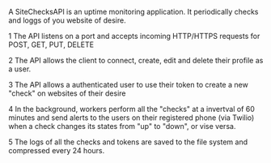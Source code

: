 A SiteChecksAPI is an uptime monitoring application. It periodically checks and loggs of you website of desire.

1 The API listens on a port and accepts incoming HTTP/HTTPS requests for POST, GET, PUT, DELETE

2 The API allows the client to connect, create, edit and delete their profile as a user.

3 The API allows a authenticated user to use their token to create a new "check" on websites of their desire

4 In the background, workers perform all the "checks" at a invertval of 60 minutes and send alerts to the users on their registered phone (via Twilio) when a check changes its states from "up" to "down", or vise versa.

5 The logs of all the checks and tokens are saved to the file system and compressed every 24 hours.
